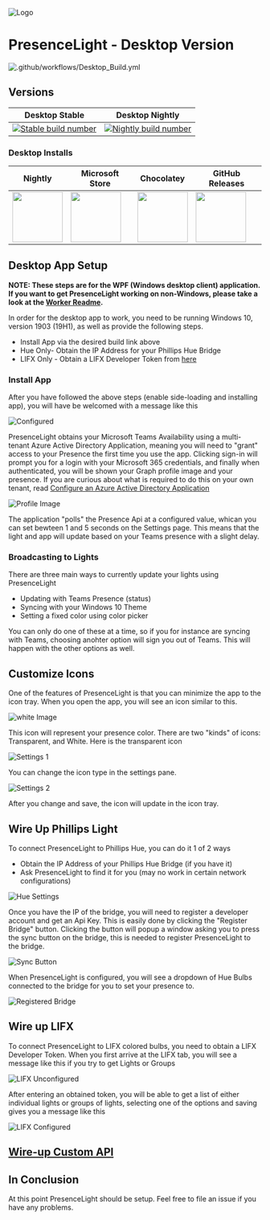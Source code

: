 ![Logo](https://github.com/isaacrlevin/PresenceLight/raw/main/Icon.png)
# PresenceLight - Desktop Version

![.github/workflows/Desktop_Build.yml](https://github.com/isaacrlevin/presencelight/workflows/.github/workflows/Desktop_Build.yml/badge.svg)

## Versions

| Desktop Stable | Desktop Nightly |
|--- | ------------ |
| [![Stable build number](https://presencelight.blob.core.windows.net/store/stable_badge.svg)](https://www.microsoft.com/en-us/p/presencelight/9nffkd8gznl7) | [![Nightly build number](https://presencelight.blob.core.windows.net/nightly/ci_badge.svg)](https://presencelight.blob.core.windows.net/nightly/index.html)  |
### Desktop Installs

| Nightly | Microsoft Store | Chocolatey | GitHub Releases  |
| ------- | --------------- |--------------- | ---------------  |
| [<img src="https://github.com/isaacrlevin/PresenceLight/raw/main/Icon.png" width="100">](https://presencelight.blob.core.windows.net/nightly/index.html)| [<img src="https://github.com/isaacrlevin/PresenceLight/raw/main/static/store.svg" width="100">](https://www.microsoft.com/en-us/p/presencelight/9nffkd8gznl7) | [<img src="https://chocolatey.org/content/images/global-shared/logo-square.svg" width="100">](https://chocolatey.org/packages/PresenceLight/) | [<img src="https://user-images.githubusercontent.com/8878502/110871471-55fe7c00-8283-11eb-8ce4-afeeaf62458a.png" width="100">](https://user-images.githubusercontent.com/8878502/110871316-061fb500-8283-11eb-8ad6-db529a86eab0.png) |

## Desktop App Setup

**NOTE: These steps are for the WPF (Windows desktop client) application. If you want to get PresenceLight working on non-Windows, please take a look at the [Worker Readme](https://github.com/isaacrlevin/PresenceLight/blob/main/worker-README.md).**

In order for the desktop app to work, you need to be running Windows 10, version 1903 (19H1), as well as provide the following steps.

- Install App via the desired build link above
- Hue Only- Obtain the IP Address for your Phillips Hue Bridge
- LIFX Only - Obtain a LIFX Developer Token from [here](https://cloud.lifx.com/settings)


### Install App

After you have followed the above steps (enable side-loading and installing app), you will have be welcomed with a message like this

   ![Configured](https://github.com/isaacrlevin/PresenceLight/raw/main/static/configured.png)

PresenceLight obtains your Microsoft Teams Availability using a multi-tenant Azure Active Directory Application, meaning you will need to "grant" access to your Presence the first time you use the app. Clicking sign-in will prompt you for a login with your Microsoft 365 credentials, and finally when authenticated, you will be shown your Graph profile image and your presence. If you are curious about what is required to do this on your own tenant, read [Configure an Azure Active Directory Application](https://github.com/isaacrlevin/PresenceLight/wiki/Configure-an-Azure-Active-Directory-Application)

   ![Profile Image](https://github.com/isaacrlevin/PresenceLight/raw/main/static/profile.png)

The application "polls" the Presence Api at a configured value, whican you can set bewteen 1 and 5 seconds on the Settings page. This means that the light and app will update based on your Teams presence with a slight delay.

### Broadcasting to Lights

There are three main ways to currently update your lights using PresenceLight

 - Updating with Teams Presence (status)
 - Syncing with your Windows 10 Theme
 - Setting a fixed color using color picker

You can only do one of these at a time, so if you for instance are syncing with Teams, choosing anohter option will sign you out of Teams. This will happen with the other options as well.

## Customize Icons

One of the features of PresenceLight is that you can minimize the app to the icon tray. When you open the app, you will see an icon similar to this.

   ![white Image](https://github.com/isaacrlevin/PresenceLight/raw/main/static/light-icon.png)

This icon will represent your presence color. There are two "kinds" of icons: Transparent, and White. Here is the transparent icon

   ![Settings 1](https://github.com/isaacrlevin/PresenceLight/raw/main/static/trans-icon.png)

You can change the icon type in the settings pane.

   ![Settings 2](https://github.com/isaacrlevin/PresenceLight/raw/main/static/settings1.png)

After you change and save, the icon will update in the icon tray.

## Wire Up Phillips Light

To connect PresenceLight to Phillips Hue, you can do it 1 of 2 ways

 - Obtain the IP Address of your Phillips Hue Bridge (if you have it)
 - Ask PresenceLight to find it for you (may no work in certain network configurations)

 ![Hue Settings](https://github.com/isaacrlevin/PresenceLight/raw/main/static/hue-settings.png)

Once you have the IP of the bridge, you will need to register a developer account and get an Api Key. This is easily done by clicking the "Register Bridge" button. Clicking the button will popup a window asking you to press the sync button on the bridge, this is needed to register PresenceLight to the bridge.

 ![Sync Button](https://github.com/isaacrlevin/PresenceLight/raw/main/static/sync-button.png)

When PresenceLight is configured, you will see a dropdown of Hue Bulbs connected to the bridge for you to set your presence to.

 ![Registered Bridge](https://github.com/isaacrlevin/PresenceLight/raw/main/static/registered-bridge.png)

## Wire up LIFX

To connect PresenceLight to LIFX colored bulbs, you need to obtain a LIFX Developer Token. When you first arrive at the LIFX tab, you will see a message like this if you try to get Lights or Groups

 ![LIFX Unconfigured](https://github.com/isaacrlevin/PresenceLight/raw/main/static/lifx-unconfigured.png)

After entering an obtained token, you will be able to get a list of either individual lights or groups of lights, selecting one of the options and saving gives you a message like this

 ![LIFX Configured](https://github.com/isaacrlevin/PresenceLight/raw/main/static/lifx-configured.png)

## [Wire-up Custom API](https://github.com/isaacrlevin/presencelight/wiki/Wire-up-Custom-API)


## In Conclusion

At this point PresenceLight should be setup. Feel free to file an issue if you have any problems.